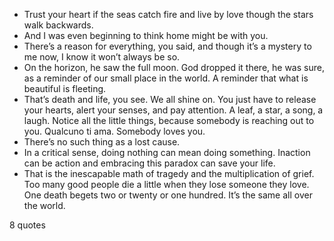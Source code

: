  - Trust your heart if the seas catch fire and live by love though the stars walk backwards.
 - And I was even beginning to think home might be with you.
 - There’s a reason for everything, you said, and though it’s a mystery to me now, I know it won’t always be so.
 - On the horizon, he saw the full moon. God dropped it there, he was sure, as a reminder of our small place in the world. A reminder that what is beautiful is fleeting.
 - That’s death and life, you see. We all shine on. You just have to release your hearts, alert your senses, and pay attention. A leaf, a star, a song, a laugh. Notice all the little things, because somebody is reaching out to you. Qualcuno ti ama. Somebody loves you.
 - There’s no such thing as a lost cause.
 - In a critical sense, doing nothing can mean doing something. Inaction can be action and embracing this paradox can save your life.
 - That is the inescapable math of tragedy and the multiplication of grief. Too many good people die a little when they lose someone they love. One death begets two or twenty or one hundred. It’s the same all over the world.

8 quotes